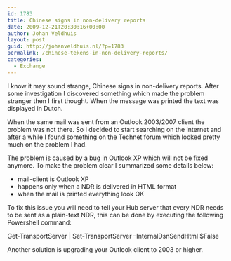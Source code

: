 ```yaml
---
id: 1783
title: Chinese signs in non-delivery reports
date: 2009-12-21T20:30:16+00:00
author: Johan Veldhuis
layout: post
guid: http://johanveldhuis.nl/?p=1783
permalink: /chinese-tekens-in-non-delivery-reports/
categories:
  - Exchange
---
```

I know it may sound strange, Chinese signs in non-delivery reports. After some investigation I discovered something which made the problem stranger then I first thought. When the message was printed the text was displayed in Dutch.

When the same mail was sent from an Outlook 2003/2007 client the problem was not there. So I decided to start searching on the internet and after a while I found something on the Technet forum which looked pretty much on the problem I had.

The problem is caused by a bug in Outlook XP which will not be fixed anymore. To make the problem clear I summarized some details below:

  * mail-client is Outlook XP
  * happens only when a NDR is delivered in HTML format
  * when the mail is printed everything look OK

To fix this issue you will need to tell your Hub server that every NDR needs to be sent as a plain-text NDR, this can be done by executing the following Powershell command:

Get-TransportServer | Set-TransportServer –InternalDsnSendHtml $False

Another solution is upgrading your Outlook client to 2003 or higher.